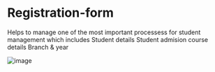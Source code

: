 # Registration-form
Helps to manage one of the most important processess for student management which includes 
                          Student details
                          Student admision
                          course details
                          Branch & year
                          
                          
  ![image](https://user-images.githubusercontent.com/127126687/230760027-a6fa0281-be57-4822-aa9a-8a19a4633289.png)


